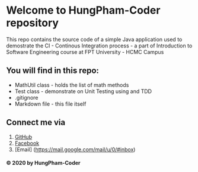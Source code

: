 # Welcome to HungPham-Coder repository
This repo contains the source code of a simple Java application used to demostrate the CI - Continous Integration process - a part of Introduction to Software Engineering course at FPT University - HCMC Campus

## You will find in this repo:
* MathUtil class - holds the list of math methods 
* Test class - demonstrate on Unit Testing using and TDD 
* .gitignore
* Markdown file - this file itself 

## Connect me via
1. [GitHub](https://github.com/HungPham-Coder) 
2. [Facebook](https://www.facebook.com/rilytoken)
3. [Email] (https://mail.google.com/mail/u/0/#inbox)

#### © 2020 by HungPham-Coder